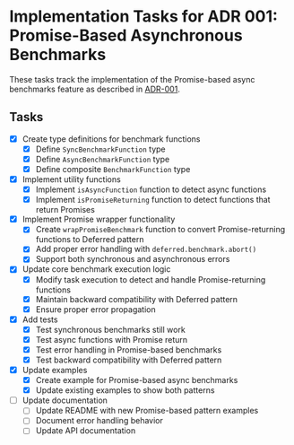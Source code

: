 # Implementation Tasks for ADR 001: Promise-Based Asynchronous Benchmarks

These tasks track the implementation of the Promise-based async benchmarks feature as described in [ADR-001](./adr-001-promise-based-async-benchmarks.en.md).

## Tasks

- [x] Create type definitions for benchmark functions
  - [x] Define `SyncBenchmarkFunction` type
  - [x] Define `AsyncBenchmarkFunction` type
  - [x] Define composite `BenchmarkFunction` type

- [x] Implement utility functions
  - [x] Implement `isAsyncFunction` function to detect async functions
  - [x] Implement `isPromiseReturning` function to detect functions that return Promises

- [x] Implement Promise wrapper functionality
  - [x] Create `wrapPromiseBenchmark` function to convert Promise-returning functions to Deferred pattern
  - [x] Add proper error handling with `deferred.benchmark.abort()`
  - [x] Support both synchronous and asynchronous errors

- [x] Update core benchmark execution logic
  - [x] Modify task execution to detect and handle Promise-returning functions
  - [x] Maintain backward compatibility with Deferred pattern
  - [x] Ensure proper error propagation

- [x] Add tests
  - [x] Test synchronous benchmarks still work
  - [x] Test async functions with Promise return
  - [x] Test error handling in Promise-based benchmarks
  - [x] Test backward compatibility with Deferred pattern

- [x] Update examples
  - [x] Create example for Promise-based async benchmarks
  - [x] Update existing examples to show both patterns

- [ ] Update documentation
  - [ ] Update README with new Promise-based pattern examples
  - [ ] Document error handling behavior
  - [ ] Update API documentation